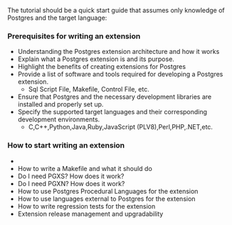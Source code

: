 The tutorial should be a quick start guide that assumes only knowledge of Postgres and the target language:

### Prerequisites for writing an extension
- Understanding the Postgres extension architecture and how it works
- Explain what a Postgres extension is and its purpose.
- Highlight the benefits of creating extensions for Postgres
- Provide a list of software and tools required for developing a Postgres extension.
  - Sql Script File, Makefile, Control File, etc.
- Ensure that Postgres and the necessary development libraries are installed and properly set up.
- Specify the supported target languages and their corresponding development environments.
  - C,C++,Python,Java,Ruby,JavaScript (PLV8),Perl,PHP,.NET,etc.

### How to start writing an extension
- 
-   How to write a Makefile and what it should do
-   Do I need PGXS? How does it work?
-   Do I need PGXN? How does it work?
-   How to use Postgres Procedural Languages for the extension
-   How to use languages external to Postgres for the extension
-   How to write regression tests for the extension
-   Extension release management and upgradability
